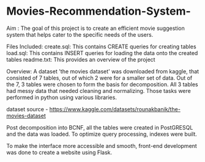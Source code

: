 # Movies-Recommendation-System-
Aim :
The goal of this project is to create an efficient movie suggestion system that helps cater to the specific needs of the users.

Files Included:
create.sql: This contains CREATE queries for creating tables
load.sql: This contains INSERT queries for loading the data onto the created tables
readme.txt: This provides an overview of the project


Overview:
A dataset 'the movies dataset' was downloaded from kaggle, that consisted of 7 tables, out of which 2 were for a smaller set of data.
Out of the 7, 3 tables were chosen to form the basis for decomposition.
All 3 tables had messy data that needed cleaning and normalizing. 
Those tasks were performed in python using various libraries.

dataset source - https://www.kaggle.com/datasets/rounakbanik/the-movies-dataset

Post decomposition into BCNF, all the tables were created in PostGRESQL and the data was loaded.
To optimize query processing, indexes were built.

To make the interface more accessible and smooth, front-end development was done to create a website using Flask.
